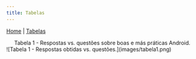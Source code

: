 ```yaml
---
title: Tabelas
---
```


[Home](/android-code-smells-article) | [Tabelas](tables) <br> 

<center>Tabela 1 - Respostas vs. questões sobre boas e más práticas Android.</center>
![Tabela 1 - Respostas obtidas vs. questões.](images/tabela1.png)